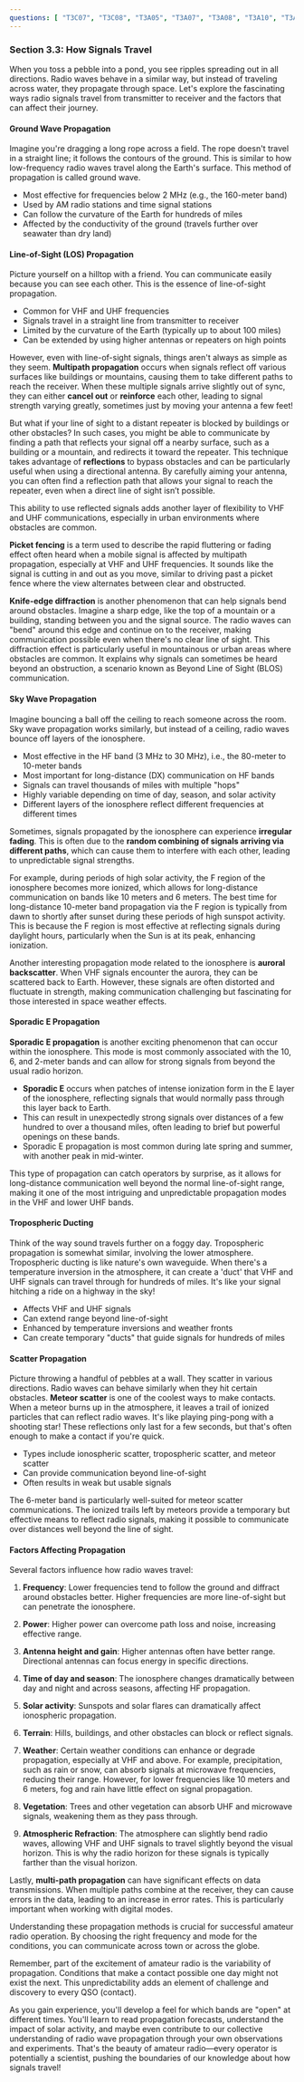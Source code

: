 ```yaml
---
questions: [ "T3C07", "T3C08", "T3A05", "T3A07", "T3A08", "T3A10", "T3A11", "T3A12", "T3C01", "T3C02", "T3C03", "T3C04", "T3C05", "T3C06", "T3C09", "T3C10", "T3A01", "T3A02", "T3A06", "T3C11"]
---
```


### Section 3.3: How Signals Travel

When you toss a pebble into a pond, you see ripples spreading out in all directions. Radio waves behave in a similar way, but instead of traveling across water, they propagate through space. Let's explore the fascinating ways radio signals travel from transmitter to receiver and the factors that can affect their journey.

#### Ground Wave Propagation

Imagine you're dragging a long rope across a field. The rope doesn't travel in a straight line; it follows the contours of the ground. This is similar to how low-frequency radio waves travel along the Earth's surface. This method of propagation is called ground wave.

- Most effective for frequencies below 2 MHz (e.g., the 160-meter band)
- Used by AM radio stations and time signal stations
- Can follow the curvature of the Earth for hundreds of miles
- Affected by the conductivity of the ground (travels further over seawater than dry land)

#### Line-of-Sight (LOS) Propagation

Picture yourself on a hilltop with a friend. You can communicate easily because you can see each other. This is the essence of line-of-sight propagation.

- Common for VHF and UHF frequencies
- Signals travel in a straight line from transmitter to receiver
- Limited by the curvature of the Earth (typically up to about 100 miles)
- Can be extended by using higher antennas or repeaters on high points

However, even with line-of-sight signals, things aren't always as simple as they seem. **Multipath propagation** occurs when signals reflect off various surfaces like buildings or mountains, causing them to take different paths to reach the receiver. When these multiple signals arrive slightly out of sync, they can either **cancel out** or **reinforce** each other, leading to signal strength varying greatly, sometimes just by moving your antenna a few feet!

But what if your line of sight to a distant repeater is blocked by buildings or other obstacles? In such cases, you might be able to communicate by finding a path that reflects your signal off a nearby surface, such as a building or a mountain, and redirects it toward the repeater. This technique takes advantage of **reflections** to bypass obstacles and can be particularly useful when using a directional antenna. By carefully aiming your antenna, you can often find a reflection path that allows your signal to reach the repeater, even when a direct line of sight isn’t possible.

This ability to use reflected signals adds another layer of flexibility to VHF and UHF communications, especially in urban environments where obstacles are common.

**Picket fencing** is a term used to describe the rapid fluttering or fading effect often heard when a mobile signal is affected by multipath propagation, especially at VHF and UHF frequencies. It sounds like the signal is cutting in and out as you move, similar to driving past a picket fence where the view alternates between clear and obstructed.

**Knife-edge diffraction** is another phenomenon that can help signals bend around obstacles. Imagine a sharp edge, like the top of a mountain or a building, standing between you and the signal source. The radio waves can "bend" around this edge and continue on to the receiver, making communication possible even when there's no clear line of sight. This diffraction effect is particularly useful in mountainous or urban areas where obstacles are common. It explains why signals can sometimes be heard beyond an obstruction, a scenario known as Beyond Line of Sight (BLOS) communication.

#### Sky Wave Propagation

Imagine bouncing a ball off the ceiling to reach someone across the room. Sky wave propagation works similarly, but instead of a ceiling, radio waves bounce off layers of the ionosphere.

- Most effective in the HF band (3 MHz to 30 MHz), i.e., the 80-meter to 10-meter bands
- Most important for long-distance (DX) communication on HF bands
- Signals can travel thousands of miles with multiple "hops"
- Highly variable depending on time of day, season, and solar activity
- Different layers of the ionosphere reflect different frequencies at different times

Sometimes, signals propagated by the ionosphere can experience **irregular fading**. This is often due to the **random combining of signals arriving via different paths**, which can cause them to interfere with each other, leading to unpredictable signal strengths.

For example, during periods of high solar activity, the F region of the ionosphere becomes more ionized, which allows for long-distance communication on bands like 10 meters and 6 meters. The best time for long-distance 10-meter band propagation via the F region is typically from dawn to shortly after sunset during these periods of high sunspot activity. This is because the F region is most effective at reflecting signals during daylight hours, particularly when the Sun is at its peak, enhancing ionization.

Another interesting propagation mode related to the ionosphere is **auroral backscatter**. When VHF signals encounter the aurora, they can be scattered back to Earth. However, these signals are often distorted and fluctuate in strength, making communication challenging but fascinating for those interested in space weather effects.

#### Sporadic E Propagation

**Sporadic E propagation** is another exciting phenomenon that can occur within the ionosphere. This mode is most commonly associated with the 10, 6, and 2-meter bands and can allow for strong signals from beyond the usual radio horizon.

- **Sporadic E** occurs when patches of intense ionization form in the E layer of the ionosphere, reflecting signals that would normally pass through this layer back to Earth. 
- This can result in unexpectedly strong signals over distances of a few hundred to over a thousand miles, often leading to brief but powerful openings on these bands.
- Sporadic E propagation is most common during late spring and summer, with another peak in mid-winter.

This type of propagation can catch operators by surprise, as it allows for long-distance communication well beyond the normal line-of-sight range, making it one of the most intriguing and unpredictable propagation modes in the VHF and lower UHF bands.

#### Tropospheric Ducting

Think of the way sound travels further on a foggy day. Tropospheric propagation is somewhat similar, involving the lower atmosphere. Tropospheric ducting is like nature's own waveguide. When there's a temperature inversion in the atmosphere, it can create a 'duct' that VHF and UHF signals can travel through for hundreds of miles. It's like your signal hitching a ride on a highway in the sky!

- Affects VHF and UHF signals
- Can extend range beyond line-of-sight
- Enhanced by temperature inversions and weather fronts
- Can create temporary "ducts" that guide signals for hundreds of miles

#### Scatter Propagation

Picture throwing a handful of pebbles at a wall. They scatter in various directions. Radio waves can behave similarly when they hit certain obstacles. **Meteor scatter** is one of the coolest ways to make contacts. When a meteor burns up in the atmosphere, it leaves a trail of ionized particles that can reflect radio waves. It's like playing ping-pong with a shooting star! These reflections only last for a few seconds, but that's often enough to make a contact if you're quick.

- Types include ionospheric scatter, tropospheric scatter, and meteor scatter
- Can provide communication beyond line-of-sight
- Often results in weak but usable signals

The 6-meter band is particularly well-suited for meteor scatter communications. The ionized trails left by meteors provide a temporary but effective means to reflect radio signals, making it possible to communicate over distances well beyond the line of sight.

#### Factors Affecting Propagation

Several factors influence how radio waves travel:

1. **Frequency**: Lower frequencies tend to follow the ground and diffract around obstacles better. Higher frequencies are more line-of-sight but can penetrate the ionosphere.

2. **Power**: Higher power can overcome path loss and noise, increasing effective range.

3. **Antenna height and gain**: Higher antennas often have better range. Directional antennas can focus energy in specific directions.

4. **Time of day and season**: The ionosphere changes dramatically between day and night and across seasons, affecting HF propagation.

5. **Solar activity**: Sunspots and solar flares can dramatically affect ionospheric propagation.

6. **Terrain**: Hills, buildings, and other obstacles can block or reflect signals.

7. **Weather**: Certain weather conditions can enhance or degrade propagation, especially at VHF and above. For example, precipitation, such as rain or snow, can absorb signals at microwave frequencies, reducing their range. However, for lower frequencies like 10 meters and 6 meters, fog and rain have little effect on signal propagation.

8. **Vegetation**: Trees and other vegetation can absorb UHF and microwave signals, weakening them as they pass through.

9. **Atmospheric Refraction**: The atmosphere can slightly bend radio waves, allowing VHF and UHF signals to travel slightly beyond the visual horizon. This is why the radio horizon for these signals is typically farther than the visual horizon.

Lastly, **multi-path propagation** can have significant effects on data transmissions. When multiple paths combine at the receiver, they can cause errors in the data, leading to an increase in error rates. This is particularly important when working with digital modes.

Understanding these propagation methods is crucial for successful amateur radio operation. By choosing the right frequency and mode for the conditions, you can communicate across town or across the globe.

Remember, part of the excitement of amateur radio is the variability of propagation. Conditions that make a contact possible one day might not exist the next. This unpredictability adds an element of challenge and discovery to every QSO (contact).

As you gain experience, you'll develop a feel for which bands are "open" at different times. You'll learn to read propagation forecasts, understand the impact of solar activity, and maybe even contribute to our collective understanding of radio wave propagation through your own observations and experiments. That's the beauty of amateur radio—every operator is potentially a scientist, pushing the boundaries of our knowledge about how signals travel!
